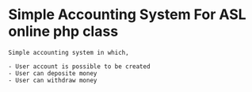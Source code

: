 # Simple Accounting System For ASL online php class

	Simple accounting system in which,
	
	- User account is possible to be created
	- User can deposite money
	- User can withdraw money